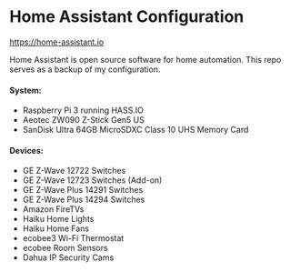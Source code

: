 # Home Assistant Configuration

https://home-assistant.io

Home Assistant is open source software for home automation.  This repo serves as a backup of my configuration.

#### System:
- Raspberry Pi 3 running HASS.IO
- Aeotec ZW090 Z-Stick Gen5 US
- SanDisk Ultra 64GB MicroSDXC Class 10 UHS Memory Card

#### Devices:
- GE Z-Wave 12722 Switches
- GE Z-Wave 12723 Switches (Add-on)
- GE Z-Wave Plus 14291 Switches
- GE Z-Wave Plus 14294 Switches
- Amazon FireTVs
- Haiku Home Lights 
- Haiku Home Fans
- ecobee3 Wi-Fi Thermostat
- ecobee Room Sensors
- Dahua IP Security Cams